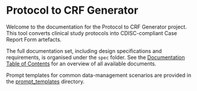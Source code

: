 # Protocol to CRF Generator

Welcome to the documentation for the Protocol to CRF Generator project. This tool converts clinical study protocols into CDISC-compliant Case Report Form artefacts.

The full documentation set, including design specifications and requirements, is organised under the `spec` folder. See the [Documentation Table of Contents](spec/table-of-contents.md) for an overview of all available documents.

Prompt templates for common data-management scenarios are provided in the [prompt_templates](prompt_templates) directory.
